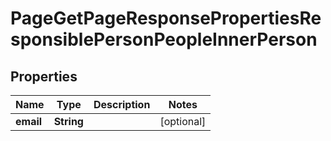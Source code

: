 

# PageGetPageResponsePropertiesResponsiblePersonPeopleInnerPerson


## Properties

| Name | Type | Description | Notes |
|------------ | ------------- | ------------- | -------------|
|**email** | **String** |  |  [optional] |



